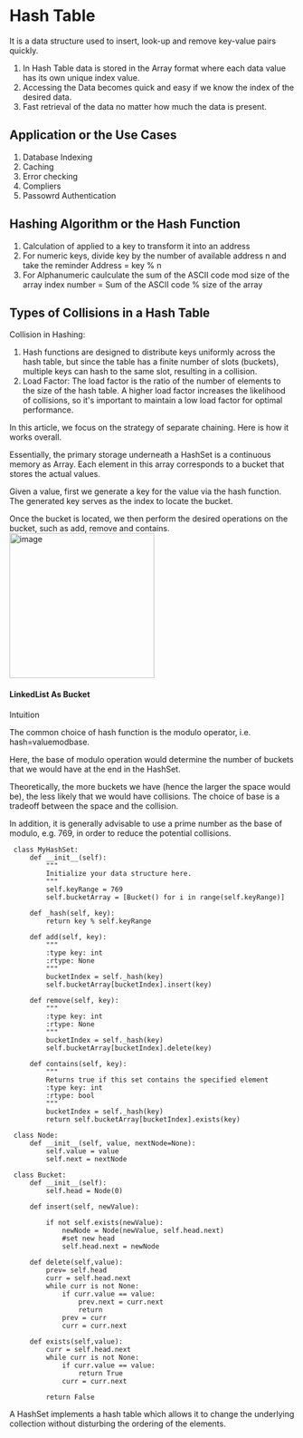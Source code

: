 # Hash Table

It is a data structure used to insert, look-up and remove key-value pairs quickly. 
 1. In Hash Table data is stored in the Array format where each data value has its own unique index value.
 2. Accessing the Data becomes quick and easy if we know the index of the desired data.
 3. Fast retrieval of the data no matter how much the data is present. 

## Application or the Use Cases
 1. Database Indexing
 2. Caching
 3. Error checking
 4. Compliers
 5. Passowrd Authentication

## Hashing Algorithm or the Hash Function
1. Calculation of applied to a key to transform it into an address
2. For numeric keys, divide key by the number of available address n and take the reminder
   Address = key % n
3. For Alphanumeric caulculate the sum of the ASCII code mod size of the array
   index number = Sum of the ASCII code  % size of the array

## Types of Collisions in a Hash Table

Collision in Hashing:

1. Hash functions are designed to distribute keys uniformly across the hash table, but since the table has a finite number of slots (buckets), multiple keys can hash to the same slot, resulting in a collision.
2. Load Factor: The load factor is the ratio of the number of elements to the size of the hash table. A higher load factor increases the likelihood of collisions, so it's important to maintain a low load factor for optimal performance.

In this article, we focus on the strategy of separate chaining. Here is how it works overall.

Essentially, the primary storage underneath a HashSet is a continuous memory as Array. Each element in this array corresponds to a bucket that stores the actual values.

Given a value, first we generate a key for the value via the hash function. The generated key serves as the index to locate the bucket.

Once the bucket is located, we then perform the desired operations on the bucket, such as add, remove and contains.
<img width="256" alt="image" src="https://github.com/user-attachments/assets/d8b5ea4c-c651-45f0-9e01-f8235eb87da2">

#### LinkedList As Bucket

Intuition

The common choice of hash function is the modulo operator, i.e. hash=valuemodbase. 

Here, the base of modulo operation would determine the number of buckets that we would have at the end in the HashSet.

Theoretically, the more buckets we have (hence the larger the space would be), the less likely that we would have collisions. The choice of base is a tradeoff between the space and the collision.

In addition, it is generally advisable to use a prime number as the base of modulo, e.g. 769, in order to reduce the potential collisions.

     class MyHashSet:
         def __init__(self):
             """
             Initialize your data structure here.
             """
             self.keyRange = 769
             self.bucketArray = [Bucket() for i in range(self.keyRange)]
     
         def _hash(self, key):
             return key % self.keyRange
     
         def add(self, key):
             """
             :type key: int
             :rtype: None
             """
             bucketIndex = self._hash(key)
             self.bucketArray[bucketIndex].insert(key)
     
         def remove(self, key):
             """
             :type key: int
             :rtype: None
             """
             bucketIndex = self._hash(key)
             self.bucketArray[bucketIndex].delete(key)
     
         def contains(self, key):
             """
             Returns true if this set contains the specified element
             :type key: int
             :rtype: bool
             """
             bucketIndex = self._hash(key)
             return self.bucketArray[bucketIndex].exists(key)
     
     class Node:
         def __init__(self, value, nextNode=None):
             self.value = value
             self.next = nextNode
     
     class Bucket:
         def __init__(self):
             self.head = Node(0)
     
         def insert(self, newValue):
     
             if not self.exists(newValue):
                 newNode = Node(newValue, self.head.next)
                 #set new head
                 self.head.next = newNode
     
         def delete(self,value):
             prev= self.head
             curr = self.head.next
             while curr is not None:
                 if curr.value == value:
                     prev.next = curr.next
                     return
                 prev = curr
                 curr = curr.next
     
         def exists(self,value):
             curr = self.head.next
             while curr is not None:
                 if curr.value == value:
                     return True
                 curr = curr.next
     
             return False

A HashSet implements a hash table which allows it to change the underlying collection without disturbing the ordering of the elements.
   

